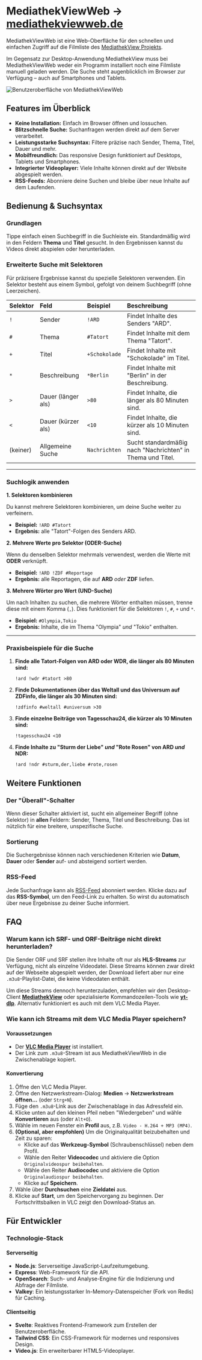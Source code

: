 # MediathekViewWeb → [mediathekviewweb.de](https://mediathekviewweb.de/)

MediathekViewWeb ist eine Web-Oberfläche für den schnellen und einfachen Zugriff auf die Filmliste des [MediathekView Projekts](https://mediathekview.de/).

Im Gegensatz zur Desktop-Anwendung MediathekView muss bei MediathekViewWeb weder ein Programm installiert noch eine Filmliste manuell geladen werden. Die Suche steht augenblicklich im Browser zur Verfügung – auch auf Smartphones und Tablets.

![Benutzeroberfläche von MediathekViewWeb](./images/website.png)

## Features im Überblick

- **Keine Installation:** Einfach im Browser öffnen und lossuchen.
- **Blitzschnelle Suche:** Suchanfragen werden direkt auf dem Server verarbeitet.
- **Leistungsstarke Suchsyntax:** Filtere präzise nach Sender, Thema, Titel, Dauer und mehr.
- **Mobilfreundlich:** Das responsive Design funktioniert auf Desktops, Tablets und Smartphones.
- **Integrierter Videoplayer:** Viele Inhalte können direkt auf der Website abgespielt werden.
- **RSS-Feeds:** Abonniere deine Suchen und bleibe über neue Inhalte auf dem Laufenden.

## Bedienung & Suchsyntax

### Grundlagen

Tippe einfach einen Suchbegriff in die Suchleiste ein. Standardmäßig wird in den Feldern **Thema** und **Titel** gesucht. In den Ergebnissen kannst du Videos direkt abspielen oder herunterladen.

### Erweiterte Suche mit Selektoren

Für präzisere Ergebnisse kannst du spezielle Selektoren verwenden. Ein Selektor besteht aus einem Symbol, gefolgt von deinem Suchbegriff (ohne Leerzeichen).

| Selektor | Feld               | Beispiel      | Beschreibung                                               |
| :------- | :----------------- | :------------ | :--------------------------------------------------------- |
| `!`      | Sender             | `!ARD`        | Findet Inhalte des Senders "ARD".                          |
| `#`      | Thema              | `#Tatort`     | Findet Inhalte mit dem Thema "Tatort".                     |
| `+`      | Titel              | `+Schokolade` | Findet Inhalte mit "Schokolade" im Titel.                  |
| `*`      | Beschreibung       | `*Berlin`     | Findet Inhalte mit "Berlin" in der Beschreibung.           |
| `>`      | Dauer (länger als) | `>80`         | Findet Inhalte, die länger als 80 Minuten sind.            |
| `<`      | Dauer (kürzer als) | `<10`         | Findet Inhalte, die kürzer als 10 Minuten sind.            |
| (keiner) | Allgemeine Suche   | `Nachrichten` | Sucht standardmäßig nach "Nachrichten" in Thema und Titel. |

---

### Suchlogik anwenden

**1. Selektoren kombinieren**

Du kannst mehrere Selektoren kombinieren, um deine Suche weiter zu verfeinern.

- **Beispiel:** `!ARD #Tatort`
- **Ergebnis:** alle "Tatort"-Folgen des Senders ARD.

**2. Mehrere Werte pro Selektor (ODER-Suche)**

Wenn du denselben Selektor mehrmals verwendest, werden die Werte mit **ODER** verknüpft.

- **Beispiel:** `!ARD !ZDF #Reportage`
- **Ergebnis:** alle Reportagen, die auf **ARD** _oder_ **ZDF** liefen.

**3. Mehrere Wörter pro Wert (UND-Suche)**

Um nach Inhalten zu suchen, die mehrere Wörter enthalten müssen, trenne diese mit einem Komma (`,`). Dies funktioniert für die Selektoren `!`, `#`, `+` und `*`.

- **Beispiel:** `#Olympia,Tokio`
- **Ergebnis:** Inhalte, die im Thema "Olympia" _und_ "Tokio" enthalten.

---

### Praxisbeispiele für die Suche

1.  **Finde alle Tatort-Folgen von ARD oder WDR, die länger als 80 Minuten sind:**

    ```plaintext
    !ard !wdr #tatort >80
    ```

2.  **Finde Dokumentationen über das Weltall und das Universum auf ZDFinfo, die länger als 30 Minuten sind:**

    ```plaintext
    !zdfinfo #weltall #universum >30
    ```

3.  **Finde einzelne Beiträge von Tagesschau24, die kürzer als 10 Minuten sind:**

    ```plaintext
    !tagesschau24 <10
    ```

4.  **Finde Inhalte zu "Sturm der Liebe" _und_ "Rote Rosen" von ARD _und_ NDR:**
    ```plaintext
    !ard !ndr #sturm,der,liebe #rote,rosen
    ```

## Weitere Funktionen

### Der "Überall"-Schalter

Wenn dieser Schalter aktiviert ist, sucht ein allgemeiner Begriff (ohne Selektor) in **allen** Feldern: Sender, Thema, Titel und Beschreibung. Das ist nützlich für eine breitere, unspezifische Suche.

### Sortierung

Die Suchergebnisse können nach verschiedenen Kriterien wie **Datum**, **Dauer** oder **Sender** auf- und absteigend sortiert werden.

### RSS-Feed

Jede Suchanfrage kann als [RSS-Feed](<https://de.wikipedia.org/wiki/RSS_(Web-Feed)>) abonniert werden. Klicke dazu auf das **RSS-Symbol**, um den Feed-Link zu erhalten. So wirst du automatisch über neue Ergebnisse zu deiner Suche informiert.

## FAQ

### Warum kann ich SRF- und ORF-Beiträge nicht direkt herunterladen?

Die Sender ORF und SRF stellen ihre Inhalte oft nur als **HLS-Streams** zur Verfügung, nicht als einzelne Videodatei. Diese Streams können zwar direkt auf der Webseite abgespielt werden, der Download liefert aber nur eine `.m3u8`-Playlist-Datei, die keine Videodaten enthält.

Um diese Streams dennoch herunterzuladen, empfehlen wir den Desktop-Client [**MediathekView**](https://mediathekview.de/) oder spezialisierte Kommandozeilen-Tools wie [**yt-dlp**](https://yt-dlp.org/). Alternativ funktioniert es auch mit dem VLC Media Player.

### Wie kann ich Streams mit dem VLC Media Player speichern?

#### Voraussetzungen

- Der [**VLC Media Player**](https://www.videolan.org/vlc/) ist installiert.
- Der Link zum `.m3u8`-Stream ist aus MediathekViewWeb in die Zwischenablage kopiert.

#### Konvertierung

1.  Öffne den VLC Media Player.
2.  Öffne den Netzwerkstream-Dialog: **Medien** → **Netzwerkstream öffnen...** (oder `Strg+N`).
3.  Füge den `.m3u8`-Link aus der Zwischenablage in das Adressfeld ein.
4.  Klicke unten auf den kleinen Pfeil neben "Wiedergeben" und wähle **Konvertieren** aus (oder `Alt+O`).
5.  Wähle im neuen Fenster ein **Profil** aus, z.B. `Video - H.264 + MP3 (MP4)`.
6.  **(Optional, aber empfohlen)** Um die Originalqualität beizubehalten und Zeit zu sparen:
    - Klicke auf das **Werkzeug-Symbol** (Schraubenschlüssel) neben dem Profil.
    - Wähle den Reiter **Videocodec** und aktiviere die Option `Originalvideospur beibehalten`.
    - Wähle den Reiter **Audiocodec** und aktiviere die Option `Originalaudiospur beibehalten`.
    - Klicke auf **Speichern**.
7.  Wähle über **Durchsuchen** eine **Zieldatei** aus.
8.  Klicke auf **Start**, um den Speichervorgang zu beginnen. Der Fortschrittsbalken in VLC zeigt den Download-Status an.

## Für Entwickler

### Technologie-Stack

#### Serverseitig

- **Node.js**: Serverseitige JavaScript-Laufzeitumgebung.
- **Express**: Web-Framework für die API.
- **OpenSearch**: Such- und Analyse-Engine für die Indizierung und Abfrage der Filmliste.
- **Valkey**: Ein leistungsstarker In-Memory-Datenspeicher (Fork von Redis) für Caching.

#### Clientseitig

- **Svelte**: Reaktives Frontend-Framework zum Erstellen der Benutzeroberfläche.
- **Tailwind CSS**: Ein CSS-Framework für modernes und responsives Design.
- **Video.js**: Ein erweiterbarer HTML5-Videoplayer.
